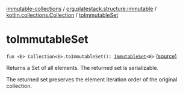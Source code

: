 [immutable-collections](../../index.md) / [org.platestack.structure.immutable](../index.md) / [kotlin.collections.Collection](index.md) / [toImmutableSet](.)

# toImmutableSet

`fun <E> Collection<E>.toImmutableSet(): `[`ImmutableSet`](../-immutable-set.md)`<E>` [(source)](https://github.com/PlateStack/immutable-collections/blob/v0.1.0-alpha/src/main/kotlin/org/platestack/structure/immutable/ImmutableCollections.kt#L162)

Returns a Set of all elements. The returned set is serializable.

The returned set preserves the element iteration order of the original collection.

